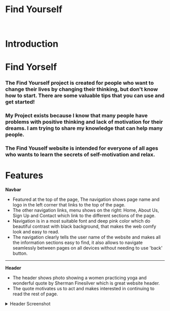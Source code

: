 # Find Yourself 
<p align="center"><img src="" alt="" width="600"/></p>

# Introduction
# Find Yorself
### The Find Yourself project is created for people who want to change their lives by changing their thinking, but don't know how to start. There are some valuable tips that you can use and get started!
### My Project exists because I know that many people have problems with positive thinking and lack of motivation for their dreams. I am trying to share my knowledge that can help many people.
### The Find Youself website is intended for everyone of all ages who wants to learn the secrets of self-motivation and relax.

# Features
**Navbar**
- Featured at the top of the page, The navigation shows page name and logo in the left corner that links to the top of the page.
- The other navigation links, menu shows on the right: Home, About Us, Sign Up and Contact which link to the different sections of the page.
- Navigation is in a most suitable font and deep pink color which do beautiful contrast with black background, that makes the web comfy look and easy to read.
- The navigation clearly tells the user name of the website and makes all the information sections easy to find, it also allows to navigate seamlessly between pages on all devices without needing to use 'back' button.

<hr>

**Header**
- The header shows photo showing a women practicing yoga and wonderful quote by Sherman Finesilver which is great website header.
- The quote motivates us to act and makes interested in continuing to read the rest of page.
<details><summary>Header Screenshot</summary>

<hr>

**About Us section**
- The About Us section presents the mission, description and message of creating the website.
- About Us section shows clearly important information about provides an address, phone number and email address

<hr>

**Sign Up section**
- Sign Up section has a form to collect information from users so they can sign up to the Find Yorself web.
- The form collects users First name, Surename and Email address.
- The Sign Up form is valuable to the users by gives ability to sign up to join Find Yourself community.

<hr>

**Contact section**
- Contact section includes a form to collect answers, First name and Surename, users can ask about everything what they what to know.
- The Contact section is made with designed for easy acces and simple information.
- The Contact section is valuable to the users as it gives them the ability to find and contact company if they need to.

<hr>

**Footer**
- The Footer section includes links to the relevant social media sites, like Facebook, Instagram, Youtube and Twitter for Find Yourself website.
- Footer links will open in a new tab to allow easy navigation for the user.
- The Footer is also valuable to the user as it encourages them to keep connected via social media.

<hr>

**Validator Testing**
- HTML
### No errors were returned when passing through offical W3C validator
- CSS
### No errors were found when passing throught offical (Jigsaw) validator
- Accessibility
### I confirmed that the colors and fonts chosen are easy to read and accesible by running it throught lighthouse in devtools
<details>
<p align="center"><img src="assets/images/lighthouse.jpg" width="600">
</details>

**Deployment**
- The site was deployed to GitHub pages. The steps to deploy are as follows:
### In the Github repository, navigate to the Settings tab
### From the source section drop-down menu, select the Master Branch
### Once the master branch has been selected, the page provided the link to the completed web

**Credits**
# Content
- Most of die content was taken from the Cl Love Running Project and W3schools.com
# Media
- All of images was taken from Pexels



